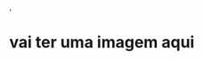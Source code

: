 <!DOCTYPE html>
<html lang="en">
<head>
    <meta charset="UTF-8">
    <meta http-equiv="X-UA-Compatible" content="IE=edge">
    <meta name="viewport" content="width=device-width, initial-scale=1.0">
    <title>Document</title>
    ,<link rel="stylesheet" href="">
</head>
<body>
      <h1>vai ter uma imagem aqui</h1>

</body>
</html>
